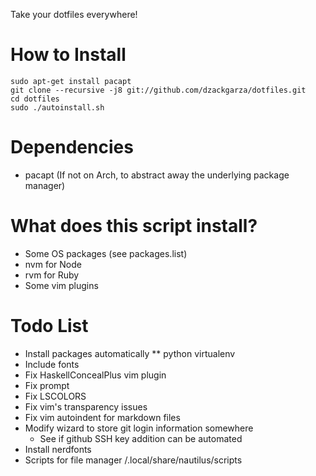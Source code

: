 Take your dotfiles everywhere!

# How to Install
```
sudo apt-get install pacapt
git clone --recursive -j8 git://github.com/dzackgarza/dotfiles.git
cd dotfiles
sudo ./autoinstall.sh
```

# Dependencies
* pacapt (If not on Arch, to abstract away the underlying package manager)

# What does this script install?
* Some OS packages (see packages.list)
* nvm for Node
* rvm for Ruby
* Some vim plugins

# Todo List
* Install packages automatically
  ** python virtualenv
* Include fonts
* Fix HaskellConcealPlus vim plugin
* Fix prompt
* Fix LSCOLORS
* Fix vim's transparency issues
* Fix vim autoindent for markdown files
* Modify wizard to store git login information somewhere
  * See if github SSH key addition can be automated
* Install nerdfonts
* Scripts for file manager /.local/share/nautilus/scripts
